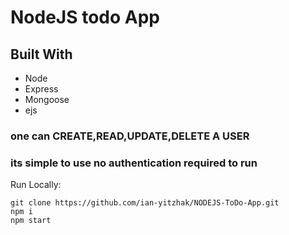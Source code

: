 # NodeJS todo App
## Built With

- Node
- Express 
- Mongoose
- ejs

### one can CREATE,READ,UPDATE,DELETE A USER
### its simple to use no authentication required to run

Run Locally:

```
git clone https://github.com/ian-yitzhak/NODEJS-ToDo-App.git
npm i 
npm start
```